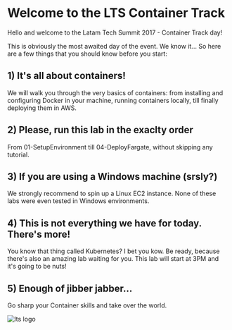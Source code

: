 # Welcome to the LTS Container Track

Hello and welcome to the Latam Tech Summit 2017 - Container Track day!

This is obviously the most awaited day of the event. We know it... So here are a few things that you should know before you start:

## 1) It's all about containers!

We will walk you through the very basics of containers: from installing and configuring Docker in your machine, running containers locally, till finally deploying them in AWS.

## 2) Please, run this lab in the exaclty order 

From 01-SetupEnvironment till 04-DeployFargate, without skipping any tutorial.

## 3) If you are using a Windows machine (srsly?) 

We strongly recommend to spin up a Linux EC2 instance. None of these labs were even tested in Windows environments.

## 4) This is not everything we have for today. There's more!

You know that thing called Kubernetes? I bet you kow. Be ready, because there's also an amazing lab waiting for you. This lab will start at 3PM and it's going to be nuts!

## 5) Enough of jibber jabber... 

Go sharp your Container skills and take over the world. 

![lts logo](https://github.com/bemer/lts-workshop/blob/master/images/lts_logo.png)
